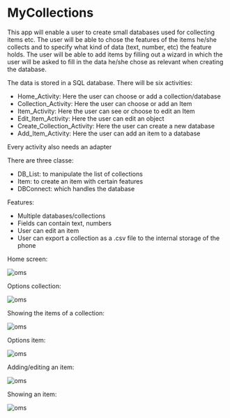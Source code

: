 MyCollections
=============

This app will enable a user to create small databases used
for collecting items etc. The user will be able to chose the features
of the items he/she collects and to specify what kind of data 
(text, number, etc) the feature holds. The user will be able to add items by
filling out a wizard in which the user will be asked to fill in the data
he/she chose as relevant when creating the database.


The data is stored in a SQL database. 
There will be six activities:
  - Home_Activity:	Here the user can choose or add a collection/database
  - Collection_Activity: 		Here the user can choose or add an Item
  - Item_Activity:		Here the user can see or choose to edit an Item
  - Edit_Item_Activity:		Here the user can edit an object
  - Create_Collection_Activity:	Here the user can create a new database
  - Add_Item_Activity:		Here the user can add an item to a database

Every activity also needs an adapter

There are three classe: 
  - DB_List:  to manipulate the list of collections
  - Item:   to create an item with certain features
  - DBConnect:  which handles the database

Features:
  - Multiple databases/collections
  - Fields can contain text, numbers 
  - User can edit an item
  - User can export a collection as a .csv file to the internal storage of the phone



Home screen:

![oms](https://github.com/martward/MyCollections/raw/master/doc/Home.png)

Options collection:

![oms](https://github.com/martward/MyCollections/raw/master/doc/home_options.png)

Showing the items of a collection:

![oms](https://github.com/martward/MyCollections/raw/master/doc/Collection.png)

Options item:

![oms](https://github.com/martward/MyCollections/raw/master/doc/item_options.png)

Adding/editing an item:

![oms](https://github.com/martward/MyCollections/raw/master/doc/add_item.png)

Showing an item:

![oms](https://github.com/martward/MyCollections/raw/master/doc/Item.png)
